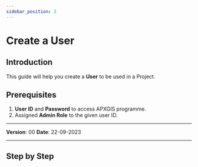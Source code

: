 ```yaml
---
sidebar_position: 2
---
```


# Create a User

## **Introduction**
This guide will help you create a **User** to be used in a Project.

## **Prerequisites**
1.	**User ID** and **Password** to access APXGIS programme.
2.	Assigned **Admin Role** to the given user ID.


------------

**Version**: 00
**Date**: 22-09-2023

------------
## **Step by Step**